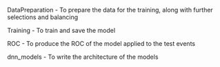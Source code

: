 DataPreparation - To prepare the data for the training, along with further selections and balancing

Training - To train and save the model

ROC - To produce the ROC of the model applied to the test events

dnn_models - To write the architecture of the models
